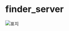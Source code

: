 # finder_server

![표지](https://user-images.githubusercontent.com/83503188/184626863-1a14ba2d-6177-43ea-be1f-73a6e316e584.png)
